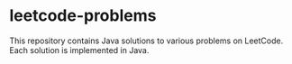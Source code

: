 # leetcode-problems
This repository contains Java solutions to various problems on LeetCode. Each solution is implemented in Java.
